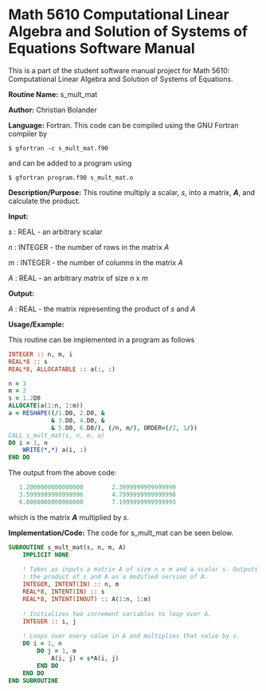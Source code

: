 # Math 5610 Computational Linear Algebra and Solution of Systems of Equations Software Manual

This is a part of the student software manual project for Math 5610: Computational Linear Algebra and Solution of Systems of Equations. 

**Routine Name:**           s_mult_mat

**Author:** Christian Bolander

**Language:** Fortran. This code can be compiled using the GNU Fortran compiler by

```$ gfortran -c s_mult_mat.f90```

and can be added to a program using

```$ gfortran program.f90 s_mult_mat.o ``` 

**Description/Purpose:** This routine multiply a scalar, *s*, into a matrix, ***A***, and calculate the product.

**Input:**  

*s* : REAL - an arbitrary scalar

*n* : INTEGER - the number of rows in the matrix *A*

*m* : INTEGER - the number of columns in the matrix *A*

*A* : REAL - an arbitrary matrix of size *n* x *m*

**Output:** 

*A* : REAL - the matrix representing the product of *s* and *A*

**Usage/Example:**

This routine can be implemented in a program as follows

```fortran
INTEGER :: n, m, i
REAL*8 :: s
REAL*8, ALLOCATABLE :: a(:, :)

n = 3
m = 2
s = 1.2D0
ALLOCATE(a(1:n, 1:m))
a = RESHAPE((/1.D0, 2.D0, &
			& 3.D0, 4.D0, &
			& 5.D0, 6.D0/), (/n, m/), ORDER=(/2, 1/))
CALL s_mult_mat(s, n, m, a)
DO i = 1, n
	WRITE(*,*) a(i, :)
END DO
```

The output from the above code:

```fortran
   1.2000000000000000        2.3999999999999999     
   3.5999999999999996        4.7999999999999998     
   6.0000000000000000        7.1999999999999993 
```

which is the matrix ***A*** multiplied by *s*.

**Implementation/Code:** The code for s_mult_mat can be seen below.

```fortran
SUBROUTINE s_mult_mat(s, n, m, A)
	IMPLICIT NONE
	
	! Takes as inputs a matrix A of size n x m and a scalar s. Outputs
	! the product of s and A as a modified version of A.
	INTEGER, INTENT(IN) :: n, m
	REAL*8, INTENT(IN) :: s
	REAL*8, INTENT(INOUT) :: A(1:n, 1:m)
	
	! Initializes two increment variables to loop over A.
	INTEGER :: i, j
	
	! Loops over every value in A and multiplies that value by s.
	DO i = 1, n
		DO j = 1, m
			A(i, j) = s*A(i, j)
		END DO
	END DO
END SUBROUTINE
```



